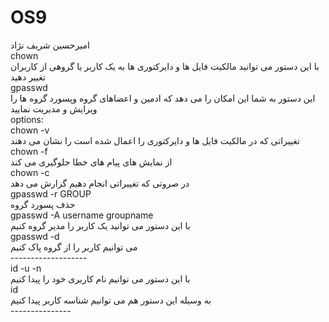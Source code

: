 # OS9<br>
امیرحسین شریف نژاد<br>
chown<br>
با این دستور می توانید مالکیت فایل ها و دایرکتوری ها به یک کاربر یا گروهی از کاربران تغییر دهید<br>
gpasswd<br>
این دستور به شما این امکان را می دهد که ادمین و اعضاهای گروه وپسورد گروه ها را ویرایش و مدیریت نمایید<br>
options:<br>
chown -v<br>
تغییراتی که در مالکیت فایل ها و دایرکتوری را اعمال شده است را نشان می دهند<br>
chown -f<br>
از نمایش های پیام های خطا جلوگیری می کند<br>
chown -c<br>
در صروتی که تغییراتی انجام دهیم گزارش می دهد<br>
gpasswd -r GROUP<br>
حذف پسورد گروه<br>
gpasswd -A username groupname<br>
با این دستور می توانید یک کاربر را مدیر گروه کنیم<br>
gpasswd -d<br>
می توانیم کاربر را از گروه پاک کنیم<br>
-------------------<br>
id -u -n<br>
با این دستور می توانیم نام کاربری خود را پیدا کنیم<br>
id<br>
به وسیله این دستور هم می توانیم شناسه کاربر پیدا کنیم<br>
---------------<br>

